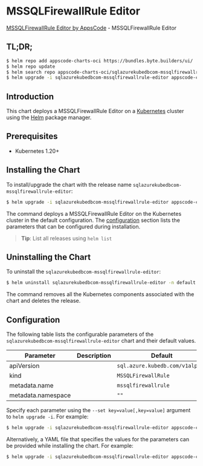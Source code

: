 # MSSQLFirewallRule Editor

[MSSQLFirewallRule Editor by AppsCode](https://appscode.com) - MSSQLFirewallRule Editor

## TL;DR;

```bash
$ helm repo add appscode-charts-oci https://bundles.byte.builders/ui/
$ helm repo update
$ helm search repo appscode-charts-oci/sqlazurekubedbcom-mssqlfirewallrule-editor --version=v0.8.0
$ helm upgrade -i sqlazurekubedbcom-mssqlfirewallrule-editor appscode-charts-oci/sqlazurekubedbcom-mssqlfirewallrule-editor -n default --create-namespace --version=v0.8.0
```

## Introduction

This chart deploys a MSSQLFirewallRule Editor on a [Kubernetes](http://kubernetes.io) cluster using the [Helm](https://helm.sh) package manager.

## Prerequisites

- Kubernetes 1.20+

## Installing the Chart

To install/upgrade the chart with the release name `sqlazurekubedbcom-mssqlfirewallrule-editor`:

```bash
$ helm upgrade -i sqlazurekubedbcom-mssqlfirewallrule-editor appscode-charts-oci/sqlazurekubedbcom-mssqlfirewallrule-editor -n default --create-namespace --version=v0.8.0
```

The command deploys a MSSQLFirewallRule Editor on the Kubernetes cluster in the default configuration. The [configuration](#configuration) section lists the parameters that can be configured during installation.

> **Tip**: List all releases using `helm list`

## Uninstalling the Chart

To uninstall the `sqlazurekubedbcom-mssqlfirewallrule-editor`:

```bash
$ helm uninstall sqlazurekubedbcom-mssqlfirewallrule-editor -n default
```

The command removes all the Kubernetes components associated with the chart and deletes the release.

## Configuration

The following table lists the configurable parameters of the `sqlazurekubedbcom-mssqlfirewallrule-editor` chart and their default values.

|     Parameter      | Description |                  Default                   |
|--------------------|-------------|--------------------------------------------|
| apiVersion         |             | <code>sql.azure.kubedb.com/v1alpha1</code> |
| kind               |             | <code>MSSQLFirewallRule</code>             |
| metadata.name      |             | <code>mssqlfirewallrule</code>             |
| metadata.namespace |             | <code>""</code>                            |


Specify each parameter using the `--set key=value[,key=value]` argument to `helm upgrade -i`. For example:

```bash
$ helm upgrade -i sqlazurekubedbcom-mssqlfirewallrule-editor appscode-charts-oci/sqlazurekubedbcom-mssqlfirewallrule-editor -n default --create-namespace --version=v0.8.0 --set apiVersion=sql.azure.kubedb.com/v1alpha1
```

Alternatively, a YAML file that specifies the values for the parameters can be provided while
installing the chart. For example:

```bash
$ helm upgrade -i sqlazurekubedbcom-mssqlfirewallrule-editor appscode-charts-oci/sqlazurekubedbcom-mssqlfirewallrule-editor -n default --create-namespace --version=v0.8.0 --values values.yaml
```
